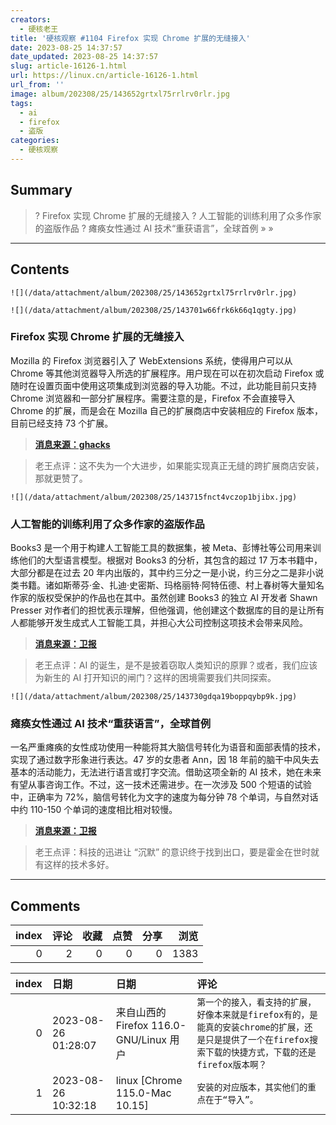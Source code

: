 ```yaml
---
creators:
  - 硬核老王
title: '硬核观察 #1104 Firefox 实现 Chrome 扩展的无缝接入'
date: 2023-08-25 14:37:57
date_updated: 2023-08-25 14:37:57
slug: article-16126-1.html
url: https://linux.cn/article-16126-1.html
url_from: ''
image: album/202308/25/143652grtxl75rrlrv0rlr.jpg
tags:
  - ai
  - firefox
  - 盗版
categories:
  - 硬核观察
---
```


## Summary

> ? Firefox 实现 Chrome 扩展的无缝接入
> ? 人工智能的训练利用了众多作家的盗版作品
> ? 瘫痪女性通过 AI 技术“重获语言”，全球首例
> » 
> »

***

<!-- more -->

## Contents

`![](/data/attachment/album/202308/25/143652grtxl75rrlrv0rlr.jpg)`

`![](/data/attachment/album/202308/25/143701w66frk6k66q1qgty.jpg)`

### Firefox 实现 Chrome 扩展的无缝接入

Mozilla 的 Firefox 浏览器引入了 WebExtensions 系统，使得用户可以从 Chrome 等其他浏览器导入所选的扩展程序。用户现在可以在初次启动 Firefox 或随时在设置页面中使用这项集成到浏览器的导入功能。不过，此功能目前只支持 Chrome 浏览器和一部分扩展程序。需要注意的是，Firefox 不会直接导入 Chrome 的扩展，而是会在 Mozilla 自己的扩展商店中安装相应的 Firefox 版本，目前已经支持 73 个扩展。

> 
> **[消息来源：ghacks](https://www.ghacks.net/2023/08/23/firefox-users-may-import-chrome-extensions-now/)**
> 
> 
> 

> 
> 老王点评：这不失为一个大进步，如果能实现真正无缝的跨扩展商店安装，那就更赞了。
> 
> 
> 

`![](/data/attachment/album/202308/25/143715fnct4vczop1bjibx.jpg)`

### 人工智能的训练利用了众多作家的盗版作品

Books3 是一个用于构建人工智能工具的数据集，被 Meta、彭博社等公司用来训练他们的大型语言模型。根据对 Books3 的分析，其包含的超过 17 万本书籍中，大部分都是在过去 20 年内出版的，其中约三分之一是小说，约三分之二是非小说类书籍。诸如斯蒂芬·金、扎迪·史密斯、玛格丽特·阿特伍德、村上春树等大量知名作家的版权受保护的作品也在其中。虽然创建 Books3 的独立 AI 开发者 Shawn Presser 对作者们的担忧表示理解，但他强调，他创建这个数据库的目的是让所有人都能够开发生成式人工智能工具，并担心大公司控制这项技术会带来风险。

> 
> **[消息来源：卫报](https://www.theguardian.com/books/2023/aug/22/zadie-smith-stephen-king-and-rachel-cusks-pirated-works-used-to-train-ai)**
> 
> 
> 

> 
> 老王点评：AI 的诞生，是不是披着窃取人类知识的原罪？或者，我们应该为新生的 AI 打开知识的闸门？这样的困境需要我们共同探索。
> 
> 
> 

`![](/data/attachment/album/202308/25/143730gdqa19boppqybp9k.jpg)`

### 瘫痪女性通过 AI 技术“重获语言”，全球首例

一名严重瘫痪的女性成功使用一种能将其大脑信号转化为语音和面部表情的技术，实现了通过数字形象进行表达。47 岁的女患者 Ann，因 18 年前的脑干中风失去基本的活动能力，无法进行语言或打字交流。借助这项全新的 AI 技术，她在未来有望从事咨询工作。不过，这一技术还需进步。在一次涉及 500 个短语的试验中，正确率为 72%，脑信号转化为文字的速度为每分钟 78 个单词，与自然对话中约 110-150 个单词的速度相比相对较慢。

> 
> **[消息来源：卫报](https://www.theguardian.com/society/2023/aug/23/paralysed-woman-able-to-speak-through-digital-avatar-for-first-time)**
> 
> 
> 

> 
> 老王点评：科技的迅进让 “沉默” 的意识终于找到出口，要是霍金在世时就有这样的技术多好。
> 
> 
>

***

## Comments


|   index |   评论 |   收藏 |   点赞 |   分享 |   浏览 |
|--------:|-------:|-------:|-------:|-------:|-------:|
|       0 |      2 |      0 |      0 |      0 |   1383 |

|   index | 日期                | 日期                                    | 评论                                                                                                                                                      |
|--------:|:--------------------|:----------------------------------------|:----------------------------------------------------------------------------------------------------------------------------------------------------------|
|       0 | 2023-08-26 01:28:07 | 来自山西的 Firefox 116.0-GNU/Linux 用户 | `第一个的接入，看支持的扩展，好像本来就是firefox有的，是能真的安装chrome的扩展，还是只是提供了一个在firefox搜索下载的快捷方式，下载的还是firefox版本啊？` |
|       1 | 2023-08-26 10:32:18 | linux [Chrome 115.0-Mac 10.15]          | `安装的对应版本，其实他们的重点在于“导入”。`                                                                                                              |
